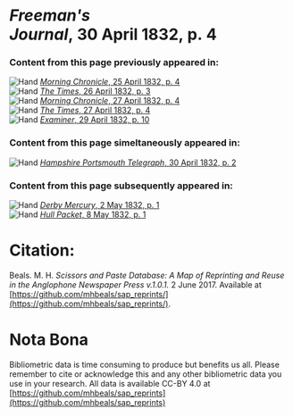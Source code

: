 # *Freeman's Journal*, 30 April 1832, p. 4  
  
### Content from this page previously appeared in:  
![Hand](http://scissorsandpaste.net/wp-content/uploads/2017/06/smallhandpointer.png) [*Morning Chronicle*, 25 April 1832, p. 4](https://mhbeals.github.io/sap_html/Morning-Chronicle/Morning-Chronicle-25-April-1832-p-4)  
![Hand](http://scissorsandpaste.net/wp-content/uploads/2017/06/smallhandpointer.png) [*The Times*, 26 April 1832, p. 3](https://mhbeals.github.io/sap_html/The-Times/The-Times-26-April-1832-p-3)  
![Hand](http://scissorsandpaste.net/wp-content/uploads/2017/06/smallhandpointer.png) [*Morning Chronicle*, 27 April 1832, p. 4](https://mhbeals.github.io/sap_html/Morning-Chronicle/Morning-Chronicle-27-April-1832-p-4)  
![Hand](http://scissorsandpaste.net/wp-content/uploads/2017/06/smallhandpointer.png) [*The Times*, 27 April 1832, p. 4](https://mhbeals.github.io/sap_html/The-Times/The-Times-27-April-1832-p-4)  
![Hand](http://scissorsandpaste.net/wp-content/uploads/2017/06/smallhandpointer.png) [*Examiner*, 29 April 1832, p. 10](https://mhbeals.github.io/sap_html/Examiner/Examiner-29-April-1832-p-10)  
  
### Content from this page simeltaneously appeared in:  
![Hand](http://scissorsandpaste.net/wp-content/uploads/2017/06/smallhandpointer.png) [*Hampshire Portsmouth Telegraph*, 30 April 1832, p. 2](https://mhbeals.github.io/sap_html/Hampshire-Portsmouth-Telegraph/Hampshire-Portsmouth-Telegraph-30-April-1832-p-2)  
  
### Content from this page subsequently appeared in:  
![Hand](http://scissorsandpaste.net/wp-content/uploads/2017/06/smallhandpointer.png) [*Derby Mercury*, 2 May 1832, p. 1](https://mhbeals.github.io/sap_html/Derby-Mercury/Derby-Mercury-2-May-1832-p-1)  
![Hand](http://scissorsandpaste.net/wp-content/uploads/2017/06/smallhandpointer.png) [*Hull Packet*, 8 May 1832, p. 1](https://mhbeals.github.io/sap_html/Hull-Packet/Hull-Packet-8-May-1832-p-1)  


# Citation: 

Beals. M. H. *Scissors and Paste Database: A Map of Reprinting and Reuse in the Anglophone Newspaper Press v.1.0.1.* 2 June 2017. Available at [https://github.com/mhbeals/sap_reprints/](https://github.com/mhbeals/sap_reprints/). 

# Nota Bona

Bibliometric data is time consuming to produce but benefits us all. Please remember to cite or acknowledge this and any other bibliometric data you use in your research. All data is available CC-BY 4.0 at [https://github.com/mhbeals/sap_reprints](https://github.com/mhbeals/sap_reprints)